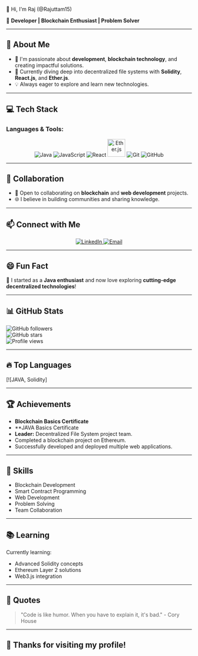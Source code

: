  👋 Hi, I'm Raj (@Rajuttam15)

🚀 **Developer | Blockchain Enthusiast | Problem Solver**

---

## 👀 About Me  
- 🔭 I'm passionate about **development**, **blockchain technology**, and creating impactful solutions.  
- 🌱 Currently diving deep into decentralized file systems with **Solidity**, **React.js**, and **Ether.js**.  
- 💡 Always eager to explore and learn new technologies.  

---

## 💻 Tech Stack  

### Languages & Tools:  
<p align="center">
  <img src="https://img.icons8.com/color/48/000000/java-coffee-cup-logo.png" alt="Java" />
  <img src="https://img.icons8.com/color/48/000000/javascript--v1.png" alt="JavaScript" />
  <img src="https://img.icons8.com/color/48/000000/react-native.png" alt="React" />
  <img src="https://cryptologos.cc/logos/ethereum-eth-logo.png?v=024" alt="Ether.js" width="48" height="48" />
  <img src="https://img.icons8.com/color/48/000000/git.png" alt="Git" />
  <img src="https://img.icons8.com/ios-glyphs/48/000000/github.png" alt="GitHub" />
</p>

---

## 💞️ Collaboration  
- 🤝 Open to collaborating on **blockchain** and **web development** projects.  
- 🌐 I believe in building communities and sharing knowledge.  

---

## 📫 Connect with Me  
<p align="center">
  <a href="https://www.linkedin.com/in/raj-uttam-7539a3295">
    <img src="https://img.icons8.com/color/48/000000/linkedin-circled--v1.png" alt="LinkedIn" />
  </a>
  <a href="mailto:rajuttam2005@gmail.com">
    <img src="https://img.icons8.com/color/48/000000/gmail--v1.png" alt="Email" />
  </a>
</p>

---

## 😄 Fun Fact  
🌟 I started as a **Java enthusiast** and now love exploring **cutting-edge decentralized technologies**!  

---

## 📊 GitHub Stats  
![GitHub followers](https://img.shields.io/github/followers/Rajuttam15?style=social)  
![GitHub stars](https://img.shields.io/github/stars/Rajuttam15?style=social)  
![Profile views](https://komarev.com/ghpvc/?username=Rajuttam15&color=blue)

---

## 🔥 Top Languages  
[![JAVA, Solidity]

---

## 🏆 Achievements  
- **Blockchain Basics Certificate**
- **JAVA Basics Certificate
- **Leader:** Decentralized File System project team.  
- Completed a blockchain project on Ethereum.  
- Successfully developed and deployed multiple web applications.

---

## 🚀 Skills  
- Blockchain Development  
- Smart Contract Programming  
- Web Development  
- Problem Solving  
- Team Collaboration  

---

## 📚 Learning  
Currently learning:  
- Advanced Solidity concepts  
- Ethereum Layer 2 solutions  
- Web3.js integration  

---

## 💬 Quotes  
> "Code is like humor. When you have to explain it, it's bad." - Cory House  

---

## 👋 Thanks for visiting my profile!
